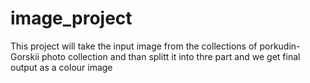 # image_project
This project will take the input image from the collections of porkudin-Gorskii photo collection and than splitt it into thre part and we get final output as a colour image
